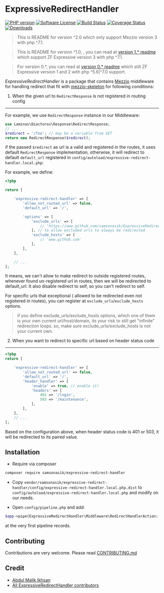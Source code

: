 ExpressiveRedirectHandler
=====================

[![PHP version](https://badge.fury.io/ph/samsonasik%2Fexpressive-redirect-handler.svg)](https://badge.fury.io/ph/samsonasik%2Fexpressive-redirect-handler)
[![Software License](https://img.shields.io/badge/license-MIT-brightgreen.svg?style=flat-square)](LICENSE)
[![Build Status](https://travis-ci.org/samsonasik/ExpressiveRedirectHandler.svg?branch=master)](https://travis-ci.org/samsonasik/ExpressiveRedirectHandler)
[![Coverage Status](https://coveralls.io/repos/samsonasik/ExpressiveRedirectHandler/badge.svg?branch=master)](https://coveralls.io/r/samsonasik/ExpressiveRedirectHandler)
[![Downloads](https://poser.pugx.org/samsonasik/expressive-redirect-handler/downloads)](https://packagist.org/packages/samsonasik/expressive-redirect-handler)

> This is README for version ^2.0 which only support Mezzio version 3 with php ^7.1.

> This is README for version ^1.0, , you can read at [version 1.* readme](https://github.com/samsonasik/ExpressiveRedirectHandler/tree/1.x.x) which support ZF Expressive version 3 with php ^7.1.

> For version 0.*, you can read at [version 0.* readme](https://github.com/samsonasik/ExpressiveRedirectHandler/tree/0.x.x) which still ZF Expressive version 1 and 2 with php ^5.6|^7.0 support.

*ExpressiveRedirectHandler* is a package that contains [Mezzio](https://github.com/mezzio/mezzio) middleware for handling redirect that fit with [mezzio-skeleton](https://github.com/mezzio/mezzio-skeleton) for following conditions:

1. When the given url to `RedirectResponse` is not registered in routing config
-------------------------------------------------------------------------------

For example, we use `RedirectResponse` instance in our Middleware:

```php
use Laminas\Diactoros\Response\RedirectResponse;
// ...
$redirect = '/foo'; // may be a variable from GET
return new RedirectResponse($redirect);
```

if the passed `$redirect` as url is a valid and registered in the routes, it uses default `RedirectResponse` implementation, otherwise, it will redirect to default `default_url` registered in `config/autoload/expressive-redirect-handler.local.php`:

For example, we define:

```php
<?php

return [

    'expressive-redirect-handler' => [
        'allow_not_routed_url' => false,
        'default_url' => '/',

        'options' => [
            'exclude_urls' => [
                // 'https://www.github.com/samsonasik/ExpressiveRedirectHandler',
            ], // to allow excluded urls to always be redirected
            'exclude_hosts' => [
                // 'www.github.com'
            ],
        ],
    ],

    // ...
];
```

It means, we can't allow to make redirect to outside registered routes, whenever found un-registered url in routes, then we will be redirected to default_url. It also disable redirect to self, so you can't redirect to self.

For specific urls that exceptional ( allowed to be redirected even not registered in routes), you can register at `exclude_urls`/`exclude_hosts` options.

> if you define exclude_urls/exclude_hosts options, which one of them is your own current url/host/domain, its your risk to still get "infinite" redirection loops. so, make sure exclude_urls/exclude_hosts is not your current own.

2. When you want to redirect to specific url based on header status code
------------------------------------------------------------------------

```php
<?php
return [

    'expressive-redirect-handler' => [
        'allow_not_routed_url' => false,
        'default_url' => '/',
        'header_handler' => [
            'enable' => true, // enable it!
            'headers' => [
                401 => '/login',
                503 => '/maintenance',
            ],
        ],
    ],
    // ...
];
```

Based on the configuration above, when header status code is 401 or 503, it will be redirected to its paired value.


Installation
------------

 - Require via composer

```bash
composer require samsonasik/expressive-redirect-handler
```

 - Copy `vendor/samsonasik/expressive-redirect-handler/config/expressive-redirect-handler.local.php.dist` to `config/autoload/expressive-redirect-handler.local.php` and modify on our needs.

 - Open `config/pipeline.php` and add:

```php
$app->pipe(ExpressiveRedirectHandler\Middleware\RedirectHandlerAction::class);
```

at the very first pipeline records.

Contributing
------------
Contributions are very welcome. Please read [CONTRIBUTING.md](https://github.com/samsonasik/ExpressiveRedirectHandler/blob/master/CONTRIBUTING.md)

Credit
------

- [Abdul Malik Ikhsan](https://github.com/samsonasik)
- [All ExpressiveRedirectHandler contributors](https://github.com/samsonasik/ExpressiveRedirectHandler/contributors)
